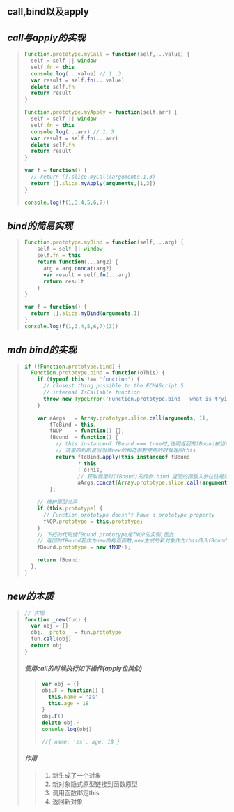 ## call,bind以及apply

## *call与apply的实现*

> ```js
> Function.prototype.myCall = function(self,...value) {
>   self = self || window
>   self.fn = this
>   console.log(...value) // 1 ,3
>   var result = self.fn(...value)
>   delete self.fn
>   return result
> }
> 
> Function.prototype.myApply = function(self,arr) {
>   self = self || window
>   self.fn = this
>   console.log(...arr) // 1，3
>   var result = self.fn(...arr)
>   delete self.fn
>   return result
> }
> 
> var f = function() {
>   // return [].slice.myCall(arguments,1,3)
>   return [].slice.myApply(arguments,[1,3])
> }
> 
> console.log(f(1,3,4,5,6,7))
> ```
>
>  

## *bind的简易实现*

> ```js
> Function.prototype.myBind = function(self,...arg) {
>     self = self || window
>     self.fn = this
>     return function(...arg2) {
>       arg = arg.concat(arg2)
>       var result = self.fn(...arg)
>       return result
>     }
> }
> 
> var f = function() {
>   return [].slice.myBind(arguments,1)
> }
> console.log(f(1,3,4,5,6,7)(3))
> ```
>
>  

## *mdn bind的实现*

> ```js
> if (!Function.prototype.bind) {
>   Function.prototype.bind = function(oThis) {
>     if (typeof this !== 'function') {
>       // closest thing possible to the ECMAScript 5
>       // internal IsCallable function
>       throw new TypeError('Function.prototype.bind - what is trying to be bound is not callable');
>     }
> 
>     var aArgs   = Array.prototype.slice.call(arguments, 1),
>         fToBind = this,
>         fNOP    = function() {},
>         fBound  = function() {
>           // this instanceof fBound === true时,说明返回的fBound被当做new的构造函数调用
>           // 这里的判断是当当作new的构造函数使用的时候返回this
>           return fToBind.apply(this instanceof fBound
>                  ? this
>                  : oThis,
>                  // 获取调用时(fBound)的传参.bind 返回的函数入参往往是这么传递的
>                  aArgs.concat(Array.prototype.slice.call(arguments)));
>         };
> 
>     // 维护原型关系
>     if (this.prototype) {
>       // Function.prototype doesn't have a prototype property
>       fNOP.prototype = this.prototype; 
>     }
>     // 下行的代码使fBound.prototype是fNOP的实例,因此
>     // 返回的fBound若作为new的构造函数,new生成的新对象作为this传入fBound,新对象的__proto__就是fNOP的实例
>     fBound.prototype = new fNOP();
> 
>     return fBound;
>   };
> }
> ```
>
>  

## *new的本质*

> ```js
> // 实现
> function _new(fun) {
>   var obj = {}
>   obj.__proto__ = fun.prototype
>   fun.call(obj)
>   return obj
> }
> ```
>
> #### *使用call的时候执行如下操作(apply也类似)*
>
> > ```js
> > var obj = {}
> > obj.F = function() {
> >   this.name = 'zs'
> >   this.age = 18
> > }
> > obj.F()
> > delete obj.F
> > console.log(obj)
> > 
> > //{ name: 'zs', age: 18 }
> > ```
> >
> > 
>
> #### *作用*
>
> > 1. 新生成了一个对象
> > 2. 新对象隐式原型链接到函数原型
> > 3. 调用函数绑定this
> > 4. 返回新对象